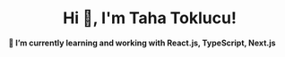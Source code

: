 <h1 align="center">Hi 👋, I'm Taha Toklucu!</h1>
<strong>🌱 I’m currently learning and working with React.js, TypeScript, Next.js </strong>
